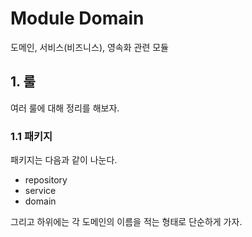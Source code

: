 # Module Domain

도메인, 서비스(비즈니스), 영속화 관련 모듈

## 1. 룰

여러 룰에 대해 정리를 해보자.  


### 1.1 패키지

패키지는 다음과 같이 나눈다.  

- repository
- service
- domain

그리고 하위에는 각 도메인의 이름을 적는 형태로 단순하게 가자.  